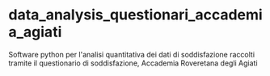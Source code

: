 # data_analysis_questionari_accademia_agiati
Software python per l'analisi quantitativa dei dati di soddisfazione raccolti tramite il questionario di soddisfazione, Accademia Roveretana degli Agiati
